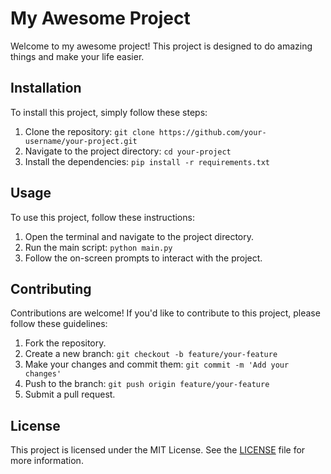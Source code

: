 # My Awesome Project

Welcome to my awesome project! This project is designed to do amazing things and make your life easier.

## Installation

To install this project, simply follow these steps:

1. Clone the repository: `git clone https://github.com/your-username/your-project.git`
2. Navigate to the project directory: `cd your-project`
3. Install the dependencies: `pip install -r requirements.txt`

## Usage

To use this project, follow these instructions:

1. Open the terminal and navigate to the project directory.
2. Run the main script: `python main.py`
3. Follow the on-screen prompts to interact with the project.

## Contributing

Contributions are welcome! If you'd like to contribute to this project, please follow these guidelines:

1. Fork the repository.
2. Create a new branch: `git checkout -b feature/your-feature`
3. Make your changes and commit them: `git commit -m 'Add your changes'`
4. Push to the branch: `git push origin feature/your-feature`
5. Submit a pull request.

## License

This project is licensed under the MIT License. See the [LICENSE](LICENSE) file for more information.